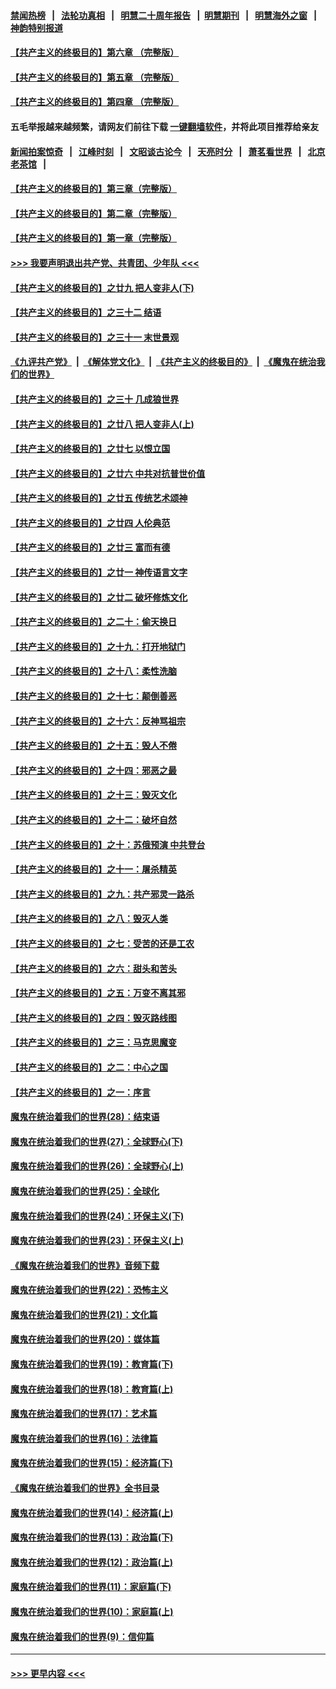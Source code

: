 #### [禁闻热榜](热点新闻.md?=0)  &nbsp;&nbsp;|&nbsp;&nbsp; [法轮功真相](https://github.com/gfw-breaker/truth/blob/master/README.md?=0) &nbsp;&nbsp;|&nbsp;&nbsp; [明慧二十周年报告](https://github.com/gfw-breaker/mh-reports/blob/master/README.md?=0) &nbsp;&nbsp;|&nbsp;&nbsp;[明慧期刊](https://github.com/gfw-breaker/mh-qikan) &nbsp;&nbsp;|&nbsp;&nbsp; [明慧海外之窗](https://github.com/gfw-breaker/mh-news/blob/master/README.md?=0) &nbsp;&nbsp;|&nbsp;&nbsp; [神韵特别报道](https://github.com/gfw-breaker/mh-news/blob/master/shenyun.md?=0)
#### [【共产主义的终极目的】第六章 （完整版）](../pages/nsc422/n11428913.md?t=03050731) 
#### [【共产主义的终极目的】第五章 （完整版）](../pages/nsc422/n11428912.md?t=03050731) 
#### [【共产主义的终极目的】第四章 （完整版）](../pages/nsc422/n11428907.md?t=03050731) 
#### 五毛举报越来越频繁，请网友们前往下载 [一键翻墙软件](https://github.com/gfw-breaker/ssr-accounts)，并将此项目推荐给亲友
#### [新闻拍案惊奇](https://github.com/gfw-breaker/banned-news/blob/master/pages/link4.md) &nbsp;&nbsp;|&nbsp;&nbsp; [江峰时刻](https://github.com/gfw-breaker/banned-news/blob/master/pages/link4.md) &nbsp;&nbsp;|&nbsp;&nbsp; [文昭谈古论今](https://github.com/gfw-breaker/banned-news/blob/master/pages/link4.md) &nbsp;&nbsp;|&nbsp;&nbsp; [天亮时分](https://github.com/gfw-breaker/banned-news/blob/master/pages/link4.md) &nbsp;&nbsp;|&nbsp;&nbsp; [萧茗看世界](https://github.com/gfw-breaker/banned-news/blob/master/pages/link4.md) &nbsp;&nbsp;|&nbsp;&nbsp; [北京老茶馆](https://github.com/gfw-breaker/banned-news/blob/master/pages/link4.md) &nbsp;&nbsp;|&nbsp;&nbsp; 
#### [【共产主义的终极目的】第三章（完整版）](../pages/nsc422/n11428848.md?t=03050731) 
#### [【共产主义的终极目的】第二章（完整版）](../pages/nsc422/n11428831.md?t=03050731) 
#### [【共产主义的终极目的】第一章（完整版）](../pages/nsc422/n11417651.md?t=03050731) 
#### [>>> 我要声明退出共产党、共青团、少年队 <<<](https://github.com/begood0513/goodnews/blob/master/quit/letter.md) 
#### [【共产主义的终极目的】之廿九 把人变非人(下)](../pages/nsc422/n11344140.md?t=03050731) 
#### [【共产主义的终极目的】之三十二 结语](../pages/nsc422/n11360535.md?t=03050731) 
#### [【共产主义的终极目的】之三十一 末世景观](../pages/nsc422/n11351129.md?t=03050731) 
#### [《九评共产党》](https://github.com/begood0513/9ping.md/blob/master/README.md) &nbsp;|&nbsp; [《解体党文化》](../../../../jtdwh.md/blob/master/README.md)  &nbsp;|&nbsp; [《共产主义的终极目的》](../../../../gczydzjmd.md/blob/master/README.md) &nbsp;|&nbsp; [《魔鬼在统治我们的世界》](../../../../mgztzwmdsj.md/blob/master/README.md) 
#### [【共产主义的终极目的】之三十 几成狼世界](../pages/nsc422/n11348280.md?t=03050731) 
#### [【共产主义的终极目的】之廿八 把人变非人(上)](../pages/nsc422/n11340492.md?t=03050731) 
#### [【共产主义的终极目的】之廿七 以恨立国](../pages/nsc422/n11336944.md?t=03050731) 
#### [【共产主义的终极目的】之廿六 中共对抗普世价值](../pages/nsc422/n11324785.md?t=03050731) 
#### [【共产主义的终极目的】之廿五 传统艺术颂神](../pages/nsc422/n11296396.md?t=03050731) 
#### [【共产主义的终极目的】之廿四 人伦典范](../pages/nsc422/n11296397.md?t=03050731) 
#### [【共产主义的终极目的】之廿三 富而有德](../pages/nsc422/n11283598.md?t=03050731) 
#### [【共产主义的终极目的】之廿一 神传语言文字](../pages/nsc422/n11263265.md?t=03050731) 
#### [【共产主义的终极目的】之廿二 破坏修炼文化](../pages/nsc422/n11245728.md?t=03050731) 
#### [【共产主义的终极目的】之二十：偷天换日](../pages/nsc422/n11238846.md?t=03050731) 
#### [【共产主义的终极目的】之十九：打开地狱门](../pages/nsc422/n11206376.md?t=03050731) 
#### [【共产主义的终极目的】之十八：柔性洗脑](../pages/nsc422/n11199994.md?t=03050731) 
#### [【共产主义的终极目的】之十七：颠倒善恶](../pages/nsc422/n11179782.md?t=03050731) 
#### [【共产主义的终极目的】之十六：反神骂祖宗](../pages/nsc422/n11166798.md?t=03050731) 
#### [【共产主义的终极目的】之十五：毁人不倦](../pages/nsc422/n11166792.md?t=03050731) 
#### [【共产主义的终极目的】之十四：邪恶之最](../pages/nsc422/n11150249.md?t=03050731) 
#### [【共产主义的终极目的】之十三：毁灭文化](../pages/nsc422/n11135227.md?t=03050731) 
#### [【共产主义的终极目的】之十二：破坏自然](../pages/nsc422/n11135214.md?t=03050731) 
#### [【共产主义的终极目的】之十：苏俄预演 中共登台](../pages/nsc422/n11118424.md?t=03050731) 
#### [【共产主义的终极目的】之十一：屠杀精英](../pages/nsc422/n11118442.md?t=03050731) 
#### [【共产主义的终极目的】之九：共产邪灵一路杀](../pages/nsc422/n11114139.md?t=03050731) 
#### [【共产主义的终极目的】之八：毁灭人类](../pages/nsc422/n11108503.md?t=03050731) 
#### [【共产主义的终极目的】之七：受苦的还是工农](../pages/nsc422/n11101809.md?t=03050731) 
#### [【共产主义的终极目的】之六：甜头和苦头](../pages/nsc422/n11096971.md?t=03050731) 
#### [【共产主义的终极目的】之五：万变不离其邪](../pages/nsc422/n11091285.md?t=03050731) 
#### [【共产主义的终极目的】之四：毁灭路线图](../pages/nsc422/n11086284.md?t=03050731) 
#### [【共产主义的终极目的】之三：马克思魔变](../pages/nsc422/n11061941.md?t=03050731) 
#### [【共产主义的终极目的】之二：中心之国](../pages/nsc422/n11047728.md?t=03050731) 
#### [【共产主义的终极目的】之一：序言](../pages/nsc422/n11086077.md?t=03050731) 
#### [魔鬼在统治着我们的世界(28)：结束语](../pages/nsc422/n10936246.md?t=03050731) 
#### [魔鬼在统治着我们的世界(27)：全球野心(下)](../pages/nsc422/n10928319.md?t=03050731) 
#### [魔鬼在统治着我们的世界(26)：全球野心(上)](../pages/nsc422/n10900318.md?t=03050731) 
#### [魔鬼在统治着我们的世界(25)：全球化](../pages/nsc422/n10788205.md?t=03050731) 
#### [魔鬼在统治着我们的世界(24)：环保主义(下)](../pages/nsc422/n10695307.md?t=03050731) 
#### [魔鬼在统治着我们的世界(23)：环保主义(上)](../pages/nsc422/n10688613.md?t=03050731) 
#### [《魔鬼在统治着我们的世界》音频下载](../pages/nsc422/n10635553.md?t=03050731) 
#### [魔鬼在统治着我们的世界(22)：恐怖主义](../pages/nsc422/n10614727.md?t=03050731) 
#### [魔鬼在统治着我们的世界(21)：文化篇](../pages/nsc422/n10597706.md?t=03050731) 
#### [魔鬼在统治着我们的世界(20)：媒体篇](../pages/nsc422/n10586579.md?t=03050731) 
#### [魔鬼在统治着我们的世界(19)：教育篇(下)](../pages/nsc422/n10564808.md?t=03050731) 
#### [魔鬼在统治着我们的世界(18)：教育篇(上)](../pages/nsc422/n10526970.md?t=03050731) 
#### [魔鬼在统治着我们的世界(17)：艺术篇](../pages/nsc422/n10499093.md?t=03050731) 
#### [魔鬼在统治着我们的世界(16)：法律篇](../pages/nsc422/n10485969.md?t=03050731) 
#### [魔鬼在统治着我们的世界(15)：经济篇(下)](../pages/nsc422/n10469975.md?t=03050731) 
#### [《魔鬼在统治着我们的世界》全书目录](../pages/nsc422/n10464261.md?t=03050731) 
#### [魔鬼在统治着我们的世界(14)：经济篇(上)](../pages/nsc422/n10457370.md?t=03050731) 
#### [魔鬼在统治着我们的世界(13)：政治篇(下)](../pages/nsc422/n10448270.md?t=03050731) 
#### [魔鬼在统治着我们的世界(12)：政治篇(上)](../pages/nsc422/n10444576.md?t=03050731) 
#### [魔鬼在统治着我们的世界(11)：家庭篇(下)](../pages/nsc422/n10440961.md?t=03050731) 
#### [魔鬼在统治着我们的世界(10)：家庭篇(上)](../pages/nsc422/n10435448.md?t=03050731) 
#### [魔鬼在统治着我们的世界(9)：信仰篇](../pages/nsc422/n10432159.md?t=03050731) 

----
#### [ >>> 更早内容 <<< ](../indexes/nsc422-earlier.md)

